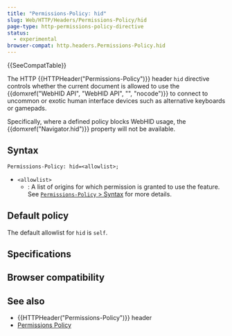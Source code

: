 ```yaml
---
title: "Permissions-Policy: hid"
slug: Web/HTTP/Headers/Permissions-Policy/hid
page-type: http-permissions-policy-directive
status:
  - experimental
browser-compat: http.headers.Permissions-Policy.hid
---
```


{{SeeCompatTable}}

The HTTP {{HTTPHeader("Permissions-Policy")}} header `hid` directive controls whether the current document is allowed to use the {{domxref("WebHID API", "WebHID API", "", "nocode")}} to connect to uncommon or exotic human interface devices such as alternative keyboards or gamepads.

Specifically, where a defined policy blocks WebHID usage, the {{domxref("Navigator.hid")}} property will not be available.

## Syntax

```http
Permissions-Policy: hid=<allowlist>;
```

- `<allowlist>`
  - : A list of origins for which permission is granted to use the feature. See [`Permissions-Policy` > Syntax](/Web/HTTP/Headers/Permissions-Policy#syntax) for more details.

## Default policy

The default allowlist for `hid` is `self`.

## Specifications



## Browser compatibility



## See also

- {{HTTPHeader("Permissions-Policy")}} header
- [Permissions Policy](/Web/HTTP/Permissions_Policy)
